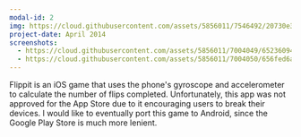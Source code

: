 ```yaml
---
modal-id: 2
img: https://cloud.githubusercontent.com/assets/5856011/7546492/20730e30-f5ac-11e4-9428-8b55c1cea24b.png
project-date: April 2014
screenshots:
  - https://cloud.githubusercontent.com/assets/5856011/7004049/65236094-dc33-11e4-80b2-448822c78a28.png
  - https://cloud.githubusercontent.com/assets/5856011/7004050/656fed6a-dc33-11e4-985b-95fd0e618f2f.png
---
```

Flippit is an iOS game that uses the phone's gyroscope and accelerometer to calculate the number of flips completed. Unfortunately, this app was not approved for the App Store due to it encouraging users to break their devices. I would like to eventually port this game to Android, since the Google Play Store is much more lenient.